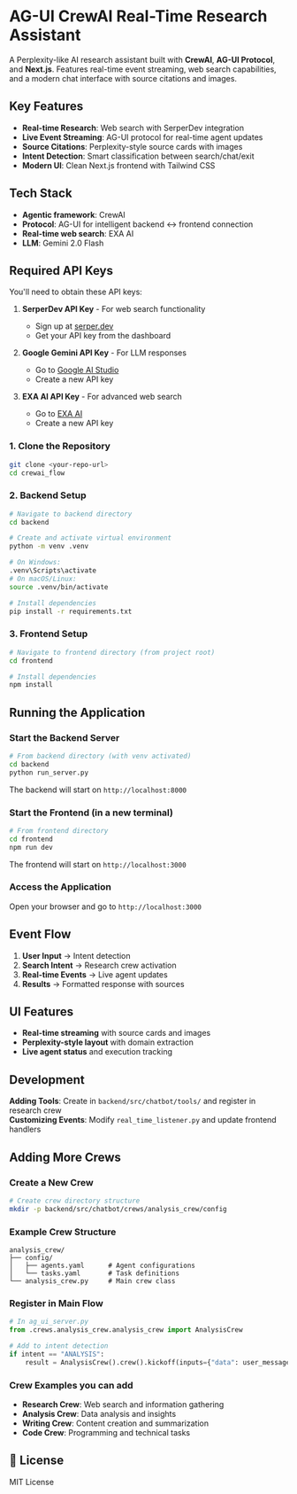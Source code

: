 # AG-UI CrewAI Real-Time Research Assistant

A Perplexity-like AI research assistant built with **CrewAI**, **AG-UI Protocol**, and **Next.js**. Features real-time event streaming, web search capabilities, and a modern chat interface with source citations and images.



## Key Features

- **Real-time Research**: Web search with SerperDev integration
- **Live Event Streaming**: AG-UI protocol for real-time agent updates
- **Source Citations**: Perplexity-style source cards with images
- **Intent Detection**: Smart classification between search/chat/exit
- **Modern UI**: Clean Next.js frontend with Tailwind CSS

## Tech Stack

- **Agentic framework**: CrewAI
- **Protocol**: AG-UI for intelligent backend <-> frontend connection
- **Real-time web search**: EXA AI
- **LLM**: Gemini 2.0 Flash 

## Required API Keys

You'll need to obtain these API keys:

1. **SerperDev API Key** - For web search functionality
   - Sign up at [serper.dev](https://serper.dev)
   - Get your API key from the dashboard

2. **Google Gemini API Key** - For LLM responses
   - Go to [Google AI Studio](https://aistudio.google.com/)
   - Create a new API key
  
3. **EXA AI API Key** - For advanced web search
   - Go to [EXA AI](https://exa.ai/)
   - Create a new API key


### 1. Clone the Repository
```bash
git clone <your-repo-url>
cd crewai_flow
```

### 2. Backend Setup

```bash
# Navigate to backend directory
cd backend

# Create and activate virtual environment
python -m venv .venv

# On Windows:
.venv\Scripts\activate
# On macOS/Linux:
source .venv/bin/activate

# Install dependencies
pip install -r requirements.txt
```

### 3. Frontend Setup

```bash
# Navigate to frontend directory (from project root)
cd frontend

# Install dependencies
npm install
```

## Running the Application

### Start the Backend Server
```bash
# From backend directory (with venv activated)
cd backend
python run_server.py
```

The backend will start on `http://localhost:8000`

### Start the Frontend (in a new terminal)
```bash
# From frontend directory
cd frontend
npm run dev
```

The frontend will start on `http://localhost:3000`

### Access the Application
Open your browser and go to `http://localhost:3000`


## Event Flow

1. **User Input** → Intent detection
2. **Search Intent** → Research crew activation  
3. **Real-time Events** → Live agent updates
4. **Results** → Formatted response with sources

## UI Features

- **Real-time streaming** with source cards and images
- **Perplexity-style layout** with domain extraction
- **Live agent status** and execution tracking


## Development

**Adding Tools**: Create in `backend/src/chatbot/tools/` and register in research crew  
**Customizing Events**: Modify `real_time_listener.py` and update frontend handlers  


## Adding More Crews

### Create a New Crew
```bash
# Create crew directory structure
mkdir -p backend/src/chatbot/crews/analysis_crew/config
```

### Example Crew Structure
```
analysis_crew/
├── config/
│   ├── agents.yaml      # Agent configurations
│   └── tasks.yaml       # Task definitions
└── analysis_crew.py     # Main crew class
```

### Register in Main Flow
```python
# In ag_ui_server.py
from .crews.analysis_crew.analysis_crew import AnalysisCrew

# Add to intent detection
if intent == "ANALYSIS":
    result = AnalysisCrew().crew().kickoff(inputs={"data": user_message})
```

### Crew Examples you can add
- **Research Crew**: Web search and information gathering
- **Analysis Crew**: Data analysis and insights
- **Writing Crew**: Content creation and summarization
- **Code Crew**: Programming and technical tasks

## 📄 License

MIT License



